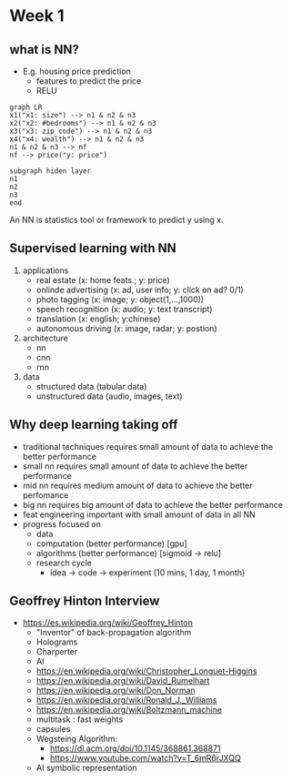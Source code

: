 # Week 1


## what is NN?

- E.g. housing price prediction
    - features to predict the price
    - RELU

```mermaid
graph LR
x1("x1: size") --> n1 & n2 & n3
x2("x2: #bedrooms") --> n1 & n2 & n3
x3("x3: zip code") --> n1 & n2 & n3
x4("x4: wealth") --> n1 & n2 & n3
n1 & n2 & n3 --> nf
nf --> price("y: price")

subgraph hiden layer
n1
n2
n3
end
```

An NN is statistics tool or framework to predict y using x.


## Supervised learning with NN

1. applications
    - real estate (x: home feats.; y: price)
    - onlinde advertising (x: ad, user info; y: click on ad? 0/1)
    - photo tagging (x: image; y: object(1,...,1000))
    - speech recognition (x: audio; y: text transcript)
    - translation (x: english; y:chinese)
    - autonomous driving (x: image, radar; y: postion)
1. architecture
    - nn
    - cnn
    - rnn
1. data
    - structured data (tabular data)
    - unstructured data (audio, images, text)

## Why deep learning taking off

- traditional techniques requires small amount of data to achieve the better performance
- small nn requires small amount of data to achieve the better performance
- mid  nn requires medium amount of data to achieve the better perfomance
- big nn requires big amount of data to achieve the better performance
- feat engineering important with small amount of data in all NN
- progress focused on
    - data
    - computation (better performance) [gpu]
    - algorithms (better performance) [sigmoid -> relu]
    - research cycle
        - idea -> code -> experiment (10 mins, 1 day, 1 month)


## Geoffrey Hinton Interview

- https://es.wikipedia.org/wiki/Geoffrey_Hinton
    - "Inventor" of back-propagation algorithm
    - Holograms
    - Charperter
    - AI
    - https://en.wikipedia.org/wiki/Christopher_Longuet-Higgins
    - https://en.wikipedia.org/wiki/David_Rumelhart
    - https://en.wikipedia.org/wiki/Don_Norman
    - https://en.wikipedia.org/wiki/Ronald_J._Williams
    - https://en.wikipedia.org/wiki/Boltzmann_machine
    - multitask : fast weights
    - capsules
    - Wegsteing Algorithm:
        - https://dl.acm.org/doi/10.1145/368861.368871
        - https://www.youtube.com/watch?v=T_6mR6rJXQQ
    - AI symbolic representation
